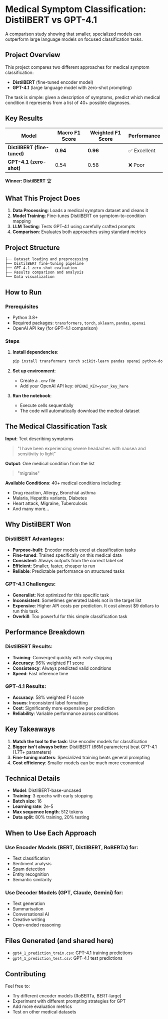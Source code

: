# Medical Symptom Classification: DistilBERT vs GPT-4.1

A comparison study showing that smaller, specialized models can outperform large language models on focused classification tasks.

## Project Overview

This project compares two different approaches for medical symptom classification:
- **DistilBERT** (fine-tuned encoder model)
- **GPT-4.1** (large language model with zero-shot prompting)

The task is simple: given a description of symptoms, predict which medical condition it represents from a list of 40+ possible diagnoses.

## Key Results

| Model | Macro F1 Score | Weighted F1 Score | Performance |
|-------|----------------|-------------------|-------------|
| **DistilBERT (fine-tuned)** | **0.94** | **0.96** | ✅ Excellent |
| **GPT-4.1 (zero-shot)** | 0.54 | 0.58 | ❌ Poor |

**Winner: DistilBERT** 🏆

## What This Project Does

1. **Data Processing**: Loads a medical symptom dataset and cleans it
2. **Model Training**: Fine-tunes DistilBERT on symptom-to-condition mapping
3. **LLM Testing**: Tests GPT-4.1 using carefully crafted prompts
4. **Comparison**: Evaluates both approaches using standard metrics

## Project Structure

```
├── Dataset loading and preprocessing
├── DistilBERT fine-tuning pipeline
├── GPT-4.1 zero-shot evaluation
├── Results comparison and analysis
└── Data visualization
```

## How to Run

### Prerequisites
- Python 3.8+
- Required packages: `transformers`, `torch`, `sklearn`, `pandas`, `openai`
- OpenAI API key (for GPT-4.1 comparison)

### Steps
1. **Install dependencies**:
   ```bash
   pip install transformers torch scikit-learn pandas openai python-dotenv datasets
   ```

2. **Set up environment**:
   - Create a `.env` file
   - Add your OpenAI API key: `OPENAI_KEY=your_key_here`

3. **Run the notebook**:
   - Execute cells sequentially
   - The code will automatically download the medical dataset

## The Medical Classification Task

**Input**: Text describing symptoms
> "I have been experiencing severe headaches with nausea and sensitivity to light"

**Output**: One medical condition from the list
> "migraine"

**Available Conditions**: 40+ medical conditions including:
- Drug reaction, Allergy, Bronchial asthma
- Malaria, Hepatitis variants, Diabetes
- Heart attack, Migraine, Tuberculosis
- And many more...

## Why DistilBERT Won

### DistilBERT Advantages:
- **Purpose-built**: Encoder models excel at classification tasks
- **Fine-tuned**: Trained specifically on this medical data
- **Consistent**: Always outputs from the correct label set
- **Efficient**: Smaller, faster, cheaper to run
- **Reliable**: Predictable performance on structured tasks

### GPT-4.1 Challenges:
- **Generalist**: Not optimized for this specific task
- **Inconsistent**: Sometimes generated labels not in the target list
- **Expensive**: Higher API costs per prediction. It cost almost $9 dollars to run this task.
- **Overkill**: Too powerful for this simple classification task

## Performance Breakdown

### DistilBERT Results:
- **Training**: Converged quickly with early stopping
- **Accuracy**: 96% weighted F1 score
- **Consistency**: Always predicted valid conditions
- **Speed**: Fast inference time

### GPT-4.1 Results:
- **Accuracy**: 58% weighted F1 score
- **Issues**: Inconsistent label formatting
- **Cost**: Significantly more expensive per prediction
- **Reliability**: Variable performance across conditions

## Key Takeaways

1. **Match the tool to the task**: Use encoder models for classification
2. **Bigger isn't always better**: DistilBERT (66M parameters) beat GPT-4.1 (1.7T+ parameters)
3. **Fine-tuning matters**: Specialized training beats general prompting
4. **Cost efficiency**: Smaller models can be much more economical

## Technical Details

- **Model**: DistilBERT-base-uncased
- **Training**: 3 epochs with early stopping
- **Batch size**: 16
- **Learning rate**: 2e-5
- **Max sequence length**: 512 tokens
- **Data split**: 80% training, 20% testing

## When to Use Each Approach

### Use Encoder Models (BERT, DistilBERT, RoBERTa) for:
- Text classification
- Sentiment analysis
- Spam detection
- Entity recognition
- Semantic similarity

### Use Decoder Models (GPT, Claude, Gemini) for:
- Text generation
- Summarisation
- Conversational AI
- Creative writing
- Open-ended reasoning

## Files Generated (and shared here)

- `gpt4_1_prediction_train.csv`: GPT-4.1 training predictions
- `gpt4_1_prediction_test.csv`: GPT-4.1 test predictions


## Contributing

Feel free to:
- Try different encoder models (RoBERTa, BERT-large)
- Experiment with different prompting strategies for GPT
- Add more evaluation metrics
- Test on other medical datasets
